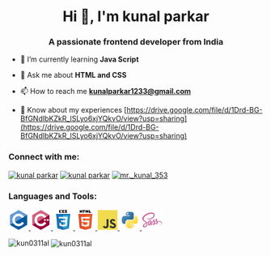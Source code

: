 <h1 align="center">Hi 👋, I'm kunal parkar</h1>
<h3 align="center">A passionate frontend developer from India</h3>

- 🌱 I’m currently learning **Java Script**

- 💬 Ask me about **HTML and CSS**

- 📫 How to reach me **kunalparkar1233@gmail.com**

- 📄 Know about my experiences [https://drive.google.com/file/d/1Drd-BG-BfGNdIbKZkR_lSLyo6xjYQkvO/view?usp=sharing](https://drive.google.com/file/d/1Drd-BG-BfGNdIbKZkR_lSLyo6xjYQkvO/view?usp=sharing)

<h3 align="left">Connect with me:</h3>
<p align="left">
<a href="https://linkedin.com/in/kunal parkar" target="blank"><img align="center" src="https://raw.githubusercontent.com/rahuldkjain/github-profile-readme-generator/master/src/images/icons/Social/linked-in-alt.svg" alt="kunal parkar" height="30" width="40" /></a>
<a href="https://fb.com/kunal parkar" target="blank"><img align="center" src="https://raw.githubusercontent.com/rahuldkjain/github-profile-readme-generator/master/src/images/icons/Social/facebook.svg" alt="kunal parkar" height="30" width="40" /></a>
<a href="https://instagram.com/mr._kunal_353" target="blank"><img align="center" src="https://raw.githubusercontent.com/rahuldkjain/github-profile-readme-generator/master/src/images/icons/Social/instagram.svg" alt="mr._kunal_353" height="30" width="40" /></a>
</p>

<h3 align="left">Languages and Tools:</h3>
<p align="left"> <a href="https://www.cprogramming.com/" target="_blank"> <img src="https://raw.githubusercontent.com/devicons/devicon/master/icons/c/c-original.svg" alt="c" width="40" height="40"/> </a> <a href="https://www.w3schools.com/cpp/" target="_blank"> <img src="https://raw.githubusercontent.com/devicons/devicon/master/icons/cplusplus/cplusplus-original.svg" alt="cplusplus" width="40" height="40"/> </a> <a href="https://www.w3schools.com/css/" target="_blank"> <img src="https://raw.githubusercontent.com/devicons/devicon/master/icons/css3/css3-original-wordmark.svg" alt="css3" width="40" height="40"/> </a> <a href="https://www.w3.org/html/" target="_blank"> <img src="https://raw.githubusercontent.com/devicons/devicon/master/icons/html5/html5-original-wordmark.svg" alt="html5" width="40" height="40"/> </a> <a href="https://developer.mozilla.org/en-US/docs/Web/JavaScript" target="_blank"> <img src="https://raw.githubusercontent.com/devicons/devicon/master/icons/javascript/javascript-original.svg" alt="javascript" width="40" height="40"/> </a> <a href="https://www.python.org" target="_blank"> <img src="https://raw.githubusercontent.com/devicons/devicon/master/icons/python/python-original.svg" alt="python" width="40" height="40"/> </a> <a href="https://sass-lang.com" target="_blank"> <img src="https://raw.githubusercontent.com/devicons/devicon/master/icons/sass/sass-original.svg" alt="sass" width="40" height="40"/> </a> </p>

<p><img align="left" src="https://github-readme-stats.vercel.app/api/top-langs?username=kun0311al&show_icons=true&locale=en&layout=compact" alt="kun0311al" /></p>

<p>&nbsp;<img align="center" src="https://github-readme-stats.vercel.app/api?username=kun0311al&show_icons=true&locale=en" alt="kun0311al" /></p>
